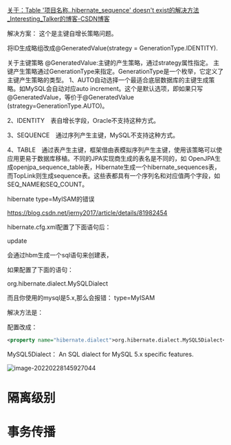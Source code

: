 



[关于：Table '项目名称..hibernate_sequence' doesn't exist的解决方法_Interesting_Talker的博客-CSDN博客](https://blog.csdn.net/Interesting_Talent/article/details/81454104)





解决方案：
这个是主键自增长策略问题。

将ID生成略组改成@GeneratedValue(strategy = GenerationType.IDENTITY).

 

 关于主键策略
@GeneratedValue:主键的产生策略，通过strategy属性指定。 
主键产生策略通过GenerationType来指定。GenerationType是一个枚举，它定义了主键产生策略的类型。 
1、AUTO自动选择一个最适合底层数据库的主键生成策略。如MySQL会自动对应auto increment。这个是默认选项，即如果只写@GeneratedValue，等价于@GeneratedValue (strategy=GenerationType.AUTO)。

2、IDENTITY　表自增长字段，Oracle不支持这种方式。

3、SEQUENCE　通过序列产生主键，MySQL不支持这种方式。

4、TABLE　通过表产生主键，框架借由表模拟序列产生主键，使用该策略可以使应用更易于数据库移植。不同的JPA实现商生成的表名是不同的，如 OpenJPA生成openjpa_sequence_table表，Hibernate生成一个hibernate_sequences表，而TopLink则生成sequence表。这些表都具有一个序列名和对应值两个字段，如SEQ_NAME和SEQ_COUNT。





hibernate type=MyISAM的错误

https://blog.csdn.net/jerny2017/article/details/81982454



hibernate.cfg.xml配置了下面语句后：

<property name="hibernate.hbm2ddl.auto">update</property>

会通过hbm生成一个sql语句来创建表，

如果配置了下面的语句：

<property name="hibernate.dialect">org.hibernate.dialect.MySQLDialect</property>

而且你使用的mysql是5.x,那么会报错： type=MyISAM

解决方法是：

配置改成：

```xml
<property name="hibernate.dialect">org.hibernate.dialect.MySQL5Dialect</property>
```

MySQL5Dialect： An SQL dialect for MySQL 5.x specific features.



![image-20220228145927044](\images\异常调用栈.png)







# 隔离级别













# 事务传播





































